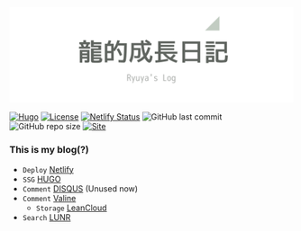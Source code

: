 <img src="pics/title.png"> 

[![Hugo](https://img.shields.io/badge/Hugo-%5E0.80.0-ff4088?style=flat-square&logo=hugo)](https://gohugo.io/)
[![License](https://img.shields.io/github/license/dillonzq/LoveIt?style=flat-square)](https://github.com/dillonzq/LoveIt/blob/master/LICENSE)
[![Netlify Status](https://api.netlify.com/api/v1/badges/1e216cfa-d890-42b9-9eb7-f3c635f8f9a6/deploy-status)](https://app.netlify.com/sites/eager-jackson-3bb386/deploys)
![GitHub last commit](https://img.shields.io/github/last-commit/Ryuyxx/IamAI?style=flat-square)
![GitHub repo size](https://img.shields.io/github/repo-size/Ryuyxx/IamAI?style=flat-square)
[![Site](https://img.shields.io/badge/Website-click-orange?style=flat-square)](https://Ryuya.uk/)

### This is my blog(?)
- `Deploy` [Netlify](https://www.netlify.com/)
- `SSG` [HUGO](https://gohugo.io/)
- `Comment` [DISQUS](https://disqus.com/) (Unused now)
- `Comment` [Valine](https://valine.js.org/en/index.html)
  - `Storage` [LeanCloud](https://docs.leancloud.app/)
- `Search` [LUNR](https://lunrjs.com/)
